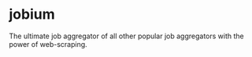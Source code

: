 # jobium
The ultimate job aggregator of all other popular job aggregators with the power of web-scraping.

